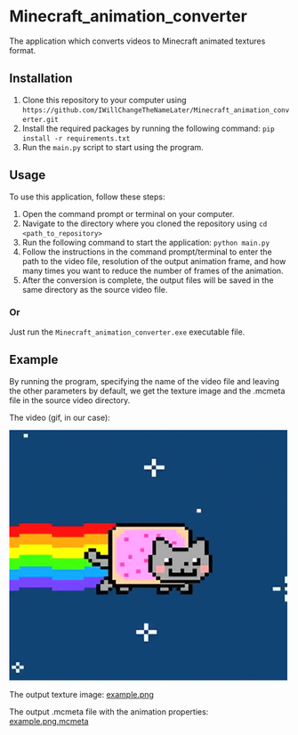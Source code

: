 # Minecraft_animation_converter

The application which converts videos to Minecraft animated textures format.

## Installation

1. Clone this repository to your computer using
   `https://github.com/IWillChangeTheNameLater/Minecraft_animation_converter.git`
2. Install the required packages by running the following command:
   `pip install -r requirements.txt`
3. Run the `main.py` script to start using the program.

## Usage

To use this application, follow these steps:

1. Open the command prompt or terminal on your computer.
2. Navigate to the directory where you cloned the repository using `cd <path_to_repository>`
3. Run the following command to start the application: `python main.py`
4. Follow the instructions in the command prompt/terminal to enter the path to the video file, resolution of the output
   animation frame, and how many times you want to reduce the number of frames of the animation.
5. After the conversion is complete, the output files will be saved in the same directory as the source video file.

### Or

Just run the `Minecraft_animation_converter.exe` executable file.

## Example

By running the program, specifying the name of the video file and
leaving the other parameters by default,
we get the texture image and the .mcmeta file
in the source video directory.

The video (gif, in our case):

![example.gif](example.gif)

The output texture image:
[example.png](example.png)

The output .mcmeta file with the animation properties:
[example.png.mcmeta](example.png.mcmeta)

